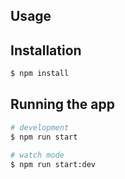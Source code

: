 ## Usage

## Installation

```bash
$ npm install
```

## Running the app

```bash
# development
$ npm run start

# watch mode
$ npm run start:dev
```